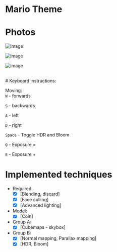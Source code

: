 # Mario Theme

# Photos
![image](https://github.com/marko-lazarevic/MarioTheme/assets/57814676/b23c2c4c-c24e-4eaf-add8-372b84baaacf)

![image](https://github.com/marko-lazarevic/MarioTheme/assets/57814676/e3c093d7-090a-4d39-93c1-95f8509e876a)

![image](https://github.com/marko-lazarevic/MarioTheme/assets/57814676/fa9a7132-aa2f-478b-825a-22d603f24e03)

<br>
# Keyboard instructions:

Moving:<br>
`W` - forwards

`S` - backwards

`A` - left

`D` - right

`Space` - Toggle HDR and Bloom

`Q` - Exposure =

`E` - Exposure +

# Implemented techniques

- Required:
    - [x] [Blending, discard]
    - [x] [Face culling]
    - [x] [Advanced lighting]
- Model:
    - [x] [Coin]
- Group A:
    - [x] [Cubemaps - skybox]
- Group B:
    - [x] [Normal mapping, Parallax mapping]
    - [x] [HDR, Bloom]
